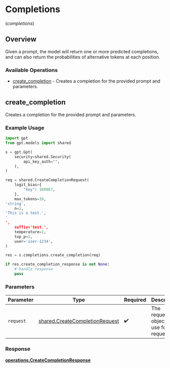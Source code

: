 # Completions
(*completions*)

## Overview

Given a prompt, the model will return one or more predicted completions, and can also return the probabilities of alternative tokens at each position.

### Available Operations

* [create_completion](#create_completion) - Creates a completion for the provided prompt and parameters.

## create_completion

Creates a completion for the provided prompt and parameters.

### Example Usage

```python
import gpt
from gpt.models import shared

s = gpt.Gpt(
    security=shared.Security(
        api_key_auth="",
    ),
)

req = shared.CreateCompletionRequest(
    logit_bias={
        "key": 160667,
    },
    max_tokens=16,
'string',
    n=1,
'This is a test.',
'
',
    suffix='test.',
    temperature=1,
    top_p=1,
    user='user-1234',
)

res = s.completions.create_completion(req)

if res.create_completion_response is not None:
    # handle response
    pass
```

### Parameters

| Parameter                                                                        | Type                                                                             | Required                                                                         | Description                                                                      |
| -------------------------------------------------------------------------------- | -------------------------------------------------------------------------------- | -------------------------------------------------------------------------------- | -------------------------------------------------------------------------------- |
| `request`                                                                        | [shared.CreateCompletionRequest](../../models/shared/createcompletionrequest.md) | :heavy_check_mark:                                                               | The request object to use for the request.                                       |


### Response

**[operations.CreateCompletionResponse](../../models/operations/createcompletionresponse.md)**

